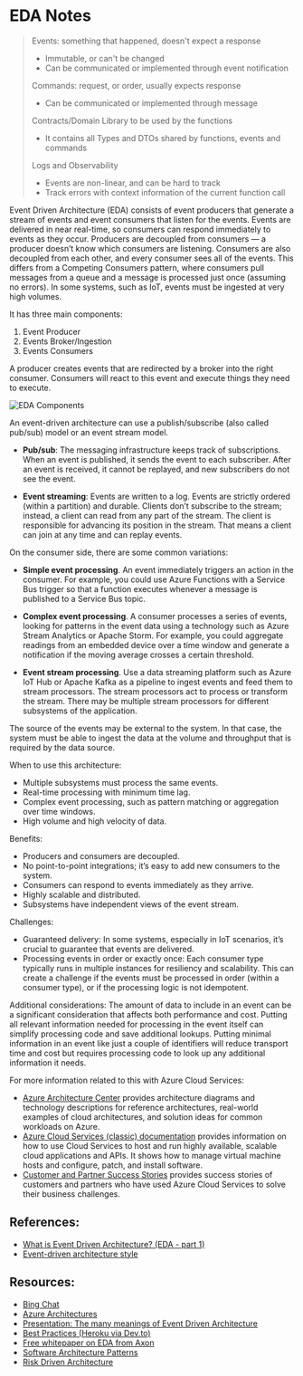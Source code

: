 # EDA Notes

> Events: something that happened, doesn't expect a response
>
> - Immutable, or can't be changed
> - Can be communicated or implemented through event notification
>
> Commands: request, or order, usually expects response
>
> - Can be communicated or implemented through message
>
> Contracts/Domain Library to be used by the functions
>
> - It contains all Types and DTOs shared by functions, events and commands
>
> Logs and Observability
>
> - Events are non-linear, and can be hard to track
> - Track errors with context information of the current function call

Event Driven Architecture (EDA) consists of event producers that generate a stream of events and event consumers that listen for the events. Events are delivered in near real-time, so consumers can respond immediately to events as they occur. Producers are decoupled from consumers — a producer doesn’t know which consumers are listening. Consumers are also decoupled from each other, and every consumer sees all of the events. This differs from a Competing Consumers pattern, where consumers pull messages from a queue and a message is processed just once (assuming no errors). In some systems, such as IoT, events must be ingested at very high volumes.

It has three main components:

1. Event Producer
2. Events Broker/Ingestion
3. Events Consumers

A producer creates events that are redirected by a broker into the right consumer. Consumers will react to this event and execute things they need to execute.

![EDA Components](http://yuml.me/diagram/scruffy;dir:LR/class/%5BProducer%5D-%3E%5BBroker/Ingestion%5D,%20%5BBroker/Ingestion%5D-%3E%5BConsumer%201%5D,%20%5BBroker/Ingestion%5D-%3E%5BConsumer%202%5D,%20%5BBroker/Ingestion%5D-%3E%5BConsumer%203%5D.svg)

An event-driven architecture can use a publish/subscribe (also called pub/sub) model or an event stream model.

- **Pub/sub**: The messaging infrastructure keeps track of subscriptions. When an event is published, it sends the event to each subscriber. After an event is received, it cannot be replayed, and new subscribers do not see the event.

- **Event streaming**: Events are written to a log. Events are strictly ordered (within a partition) and durable. Clients don’t subscribe to the stream; instead, a client can read from any part of the stream. The client is responsible for advancing its position in the stream. That means a client can join at any time and can replay events.

On the consumer side, there are some common variations:

- **Simple event processing**. An event immediately triggers an action in the consumer. For example, you could use Azure Functions with a Service Bus trigger so that a function executes whenever a message is published to a Service Bus topic.

- **Complex event processing**. A consumer processes a series of events, looking for patterns in the event data using a technology such as Azure Stream Analytics or Apache Storm. For example, you could aggregate readings from an embedded device over a time window and generate a notification if the moving average crosses a certain threshold.

- **Event stream processing**. Use a data streaming platform such as Azure IoT Hub or Apache Kafka as a pipeline to ingest events and feed them to stream processors. The stream processors act to process or transform the stream. There may be multiple stream processors for different subsystems of the application.

The source of the events may be external to the system. In that case, the system must be able to ingest the data at the volume and throughput that is required by the data source.

When to use this architecture:

- Multiple subsystems must process the same events.
- Real-time processing with minimum time lag.
- Complex event processing, such as pattern matching or aggregation over time windows.
- High volume and high velocity of data.

Benefits:

- Producers and consumers are decoupled.
- No point-to-point integrations; it’s easy to add new consumers to the system.
- Consumers can respond to events immediately as they arrive.
- Highly scalable and distributed.
- Subsystems have independent views of the event stream.

Challenges:

- Guaranteed delivery: In some systems, especially in IoT scenarios, it’s crucial to guarantee that events are delivered.
- Processing events in order or exactly once: Each consumer type typically runs in multiple instances for resiliency and scalability. This can create a challenge if the events must be processed in order (within a consumer type), or if the processing logic is not idempotent.

Additional considerations: The amount of data to include in an event can be a significant consideration that affects both performance and cost. Putting all relevant information needed for processing in the event itself can simplify processing code and save additional lookups. Putting minimal information in an event like just a couple of identifiers will reduce transport time and cost but requires processing code to look up any additional information it needs.

For more information related to this with Azure Cloud Services:

- [Azure Architecture Center](https://learn.microsoft.com/en-us/azure/architecture/browse/) provides architecture diagrams and technology descriptions for reference architectures, real-world examples of cloud architectures, and solution ideas for common workloads on Azure.
- [Azure Cloud Services (classic) documentation](https://learn.microsoft.com/en-us/azure/cloud-services/) provides information on how to use Cloud Services to host and run highly available, scalable cloud applications and APIs. It shows how to manage virtual machine hosts and configure, patch, and install software.
- [Customer and Partner Success Stories](https://azure.microsoft.com/en-us/resources/customer-stories/) provides success stories of customers and partners who have used Azure Cloud Services to solve their business challenges.

## References:

- [What is Event Driven Architecture? (EDA - part 1)](https://www.youtube.com/watch?v=DQ5Cbt8DQbM)
- [Event-driven architecture style](https://learn.microsoft.com/en-us/azure/architecture/guide/architecture-styles/event-driven)

## Resources:

- [Bing Chat](https://www.bing.com/new)
- [Azure Architectures](https://learn.microsoft.com/en-us/azure/architecture/browse/)
- [Presentation: The many meanings of Event Driven Architecture](https://www.youtube.com/watch?v=STKCRSUsyP0)
- [Best Practices (Heroku via Dev.to)](https://dev.to/heroku/best-practices-for-event-driven-microservice-architecture-2lh7)
- [Free whitepaper on EDA from Axon](https://lp.axoniq.io/whitepaper-ddd-cqrs-event-sourcing)
- [Software Architecture Patterns](https://www.oreilly.com/library/view/software-architecture-patterns/9781491971437/)
- [Risk Driven Architecture](https://www.amazon.es/Just-Enough-Software-Architecture-Risk-Driven-ebook/dp/B0BZ582ZL8)
